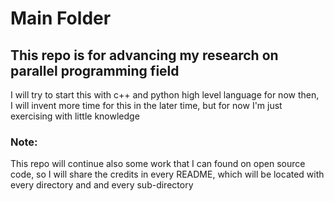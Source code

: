 # Main Folder

## This repo is for advancing my research on parallel programming field
I will try to start this with c++ and python high level language for now then, <br>I will invent more time for this in the later time, but for now I'm just exercising with little knowledge

### Note:
This repo will continue also some work that I can found on open source code, so I will share the credits in every README, which will be located with every directory and and every sub-directory <br>
